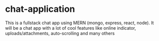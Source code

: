 # chat-application
This is a fullstack chat app using MERN (mongo, express, react, node). It will be a chat app with a lot of cool features like online indicator, uploads/attachments, auto-scrolling and many others
